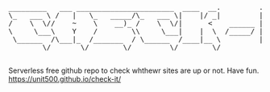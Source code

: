 <pre>

_________   ___ _______________________  ____  __.         .______________
\_   ___ \ /   |   \_   _____/\_   ___ \|    |/ _|         |   \__    ___/
/    \  \//    ~    \    __)_ /    \  \/|      <    ______ |   | |    |   
\     \___\    Y    /        \\     \___|    |  \  /_____/ |   | |    |   
 \______  /\___|_  /_______  / \______  /____|__ \         |___| |____|   
        \/       \/        \/         \/        \/                        

</pre>

Serverless free github repo to check whthewr sites are up or not.
Have fun.
https://unit500.github.io/check-it/
